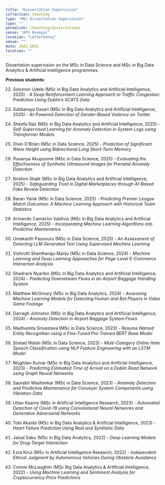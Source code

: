```yaml
---
title: "Dissertation Supervision"
collection: teaching
type: "MSc Dissertation Supervision"
type: ""
permalink: /teaching/dissertations
venue: "ATU Donegal"
location: "Letterkenny"
venue: ""
date: 2021-2025
location: ""
---
```


Dissertation supervision on the MSc in Data Science and MSc in Big Data Analytics & Artificial Intelligence programmes.

**Previous students:**

22. Solomon Udele (MSc in Big Data Analytics and Artificial Intelligence, 2025) - _A Deep Reinforcement Learning Approach to Traffic Congestion Prediction Using Dublin’s SCATS Data_

21. Subbaraya Dasari (MSc in Big Data Analytics and Artificial Intelligence, 2025) - _AI-Powered Detection of Gender-Based Violence on Twitter_

20. Sheefa Naz (MSc in Big Data Analytics and Artificial Intelligence, 2025) - _Self-Supervised Learning for Anomaly Detection in System Logs using Transformer Models_

19. Oisín O'Brien (MSc in Data Science, 2025) - _Prediction of Significant Wave Height using Bidirectional Long Short-Term Memory_

18. Ifunanya Akupuome (MSc in Data Science, 2025) - _Evaluating the Effectiveness of Synthetic Ultrasound Images for Prenatal Anomaly Detection_

17. Ibrahim Shaik (MSc in Big Data Analytics and Artificial Intelligence, 2025) - _Safeguarding Trust in Digital Marketplaces through AI-Based Fake Review Detection_

16. Baran Yanik (MSc in Data Science, 2025) - _Predicting Premier League Match Outcomes: A Machine Learning Approach with Historical Team Statistics_

15. Armando Camacho Valdivia (MSc in Big Data Analytics and Artificial Intelligence, 2025) - _Incorporating Machine Learning Algorithms into Predictive Maintenance_

14. Umakanth Pasunuru (MSc in Data Science, 2025) - _An Assessment of Detecting LLM Generated Text Using Supervised Machine Learning_

13. Vishruth Shantharaju Manju (MSc in Data Science, 2024) - _Machine Learning and Deep Learning Approaches for Page-Level E-Commerce Interaction Analysis_

12. Shadrack Nyaribo (MSc in Big Data Analytics and Artificial Intelligence, 2024) - _Predicting Downstream Flows in an Airport Baggage Handling System_

11. Matthew McGroary (MSc in Big Data Analytics, 2024) - _Assessing Machine Learning Models for Detecting Human and Bot Players in Video Game Footage_
  
10. Darragh Johnston (MSc in Big Data Analytics and Artificial Intelligence, 2024) - _Anomaly Detection in Airport Baggage System Flows_

9. Madhumita Srivastava (MSc in Data Science, 2023) - _Resume Named Entity Recognition using a Fine-Tuned Pre-Trained BERT Base Model_

8. Sinéad Walsh (MSc in Data Science, 2023) - _Multi-Category Online Hate Speech Classification using NLP Feature Engineering with an LSTM Model_

7. Mughilan Kumar (MSc in Big Data Analytics and Artificial Intelligence, 2023) - _Predicting Estimated Time of Arrival on a Dublin Road Network using Graph Neural Networks_

6. Saurabh Washimkar (MSc in Data Science, 2023) - _Anomaly Detection and Predictive Maintenance for Conveyor System Components using Vibration Data_

5. Ultan Kearns (MSc in Artificial Intelligence Research, 2023) - _Automated Detection of Covid-19 using Convolutional Neural Networks and Generative Adversarial Networks_

4. Tobi Akanbi (MSc in Big Data Analytics & Artificial Intelligence, 2023) - _Heart Failure Prediction Using Real and Synthetic Data_

3. Jaisal Sabu (MSc in Big Data Analytics, 2022) - _Deep Learning Models for Drug-Target Interaction_

2. Ezra Kirui (MSc in Artificial Intelligence Research, 2022) - _Independent Ethical Judgment by Autonomous Vehicles During Obstacle Avoidance_

1. Connie McLaughlin (MSc Big Data Analytics & Artificial Intelligence, 2022) - _Using Machine Learning and Sentiment Analysis for Cryptocurrency Price Predictions_
